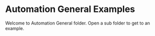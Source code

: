 # Automation General Examples

Welcome to Automation General folder. Open a sub folder to get to an example.
